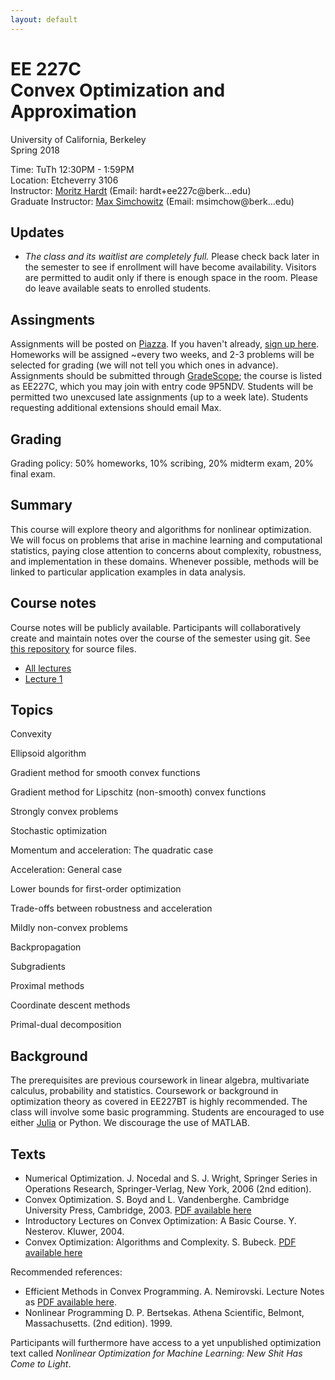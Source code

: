 ```yaml
---
layout: default
---
```


# EE 227C<br /> Convex Optimization and Approximation

University of California, Berkeley  
Spring 2018 

Time: TuTh 12:30PM - 1:59PM  
Location:	Etcheverry 3106  
Instructor: [Moritz Hardt](http://mrtz.org) (Email: hardt+ee227c@berk...edu)   
Graduate Instructor: [Max Simchowitz](https://people.eecs.berkeley.edu/~msimchow/index.html) (Email: msimchow@berk...edu)

## Updates

* *The class and its waitlist are completely full.* Please check back later in the
semester to see if enrollment will have become availability. Visitors are
permitted to audit only if there is enough space in the room. Please do leave
available seats to enrolled students.


## Assingments 

Assignments will be posted on [Piazza](https://piazza.com/berkeley/spring2018/ee227c/home). If you haven't already, [sign up here](piazza.com/berkeley/spring2018/ee227c). Homeworks will be assigned ~every two weeks, and 2-3 problems will be selected for grading (we will not tell you which ones in advance). Assignments should be submitted through [GradeScope](https://gradescope.com); the course is listed as EE227C, which you may join with entry code 9P5NDV. Students will be permitted two unexcused late assignments (up to a week late). Students requesting additional extensions should email Max.

## Grading

Grading policy: 50% homeworks, 10% scribing, 20% midterm exam, 20% final exam. 

## Summary

This course will explore theory and algorithms for nonlinear optimization. We
will focus on problems that arise in machine learning and computational
statistics, paying close attention to concerns about complexity, robustness, and
implementation in these domains. Whenever possible, methods will be linked to
particular application examples in data analysis.

## Course notes

Course notes will be publicly available. Participants will
collaboratively create and maintain notes over the course of the semester
using git. See [this
repository](https://github.com/ee227c/ee227c.github.io/tree/master/notes) for
source files.

* [All lectures](notes/ee227c-notes.pdf)
* [Lecture 1](notes/ee227c-lecture1.pdf)

## Topics

Convexity

Ellipsoid algorithm

Gradient method for smooth convex functions

Gradient method for Lipschitz (non-smooth) convex functions

Strongly convex problems

Stochastic optimization

Momentum and acceleration: The quadratic case

Acceleration: General case

Lower bounds for first-order optimization

Trade-offs between robustness and acceleration

Mildly non-convex problems

Backpropagation

Subgradients

Proximal methods

Coordinate descent methods

Primal-dual decomposition

## Background

The prerequisites are previous coursework in linear algebra, multivariate
calculus, probability and statistics. 
Coursework or background in optimization theory as covered in
EE227BT is highly recommended.  The class will involve some basic programming.
Students are encouraged to use either [Julia](https://julialang.org) or Python.
We discourage the use of MATLAB.

## Texts

* Numerical Optimization. J. Nocedal and S. J. Wright, Springer Series in Operations Research, Springer-Verlag, New York, 2006 (2nd edition).
* Convex Optimization. S. Boyd and L. Vandenberghe. Cambridge University Press,
Cambridge, 2003. [PDF available here](http://www.stanford.edu/~boyd/cvxbook/)
* Introductory Lectures on Convex Optimization: A Basic Course. Y. Nesterov. Kluwer, 2004.
* Convex Optimization: Algorithms and Complexity. S. Bubeck. [PDF available here](https://arxiv.org/abs/1405.4980)
 

Recommended references:

* Efficient Methods in Convex Programming. A. Nemirovski. Lecture Notes as
[PDF available here](http://www2.isye.gatech.edu/~nemirovs/Lect_EMCO.pdf).
* Nonlinear Programming D. P. Bertsekas. Athena Scientific, Belmont, Massachusetts. (2nd edition). 1999. 

Participants will furthermore have access to a yet unpublished optimization text
called *Nonlinear Optimization for Machine Learning: New Shit Has Come to
Light*.
